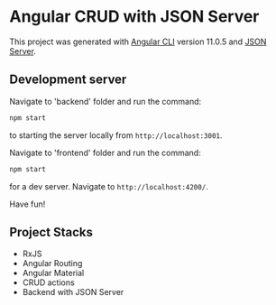 # Angular CRUD with JSON Server

This project was generated with [Angular CLI](https://github.com/angular/angular-cli) version 11.0.5 and [JSON Server](https://www.npmjs.com/package/json-server).

## Development server

Navigate to 'backend' folder and run the command:
```bash
npm start
```
to starting the server locally from `http://localhost:3001`.


Navigate to 'frontend' folder and run the command:
```bash
npm start
```
for a dev server. Navigate to `http://localhost:4200/`.

Have fun!

## Project Stacks

* RxJS
* Angular Routing
* Angular Material
* CRUD actions
* Backend with JSON Server